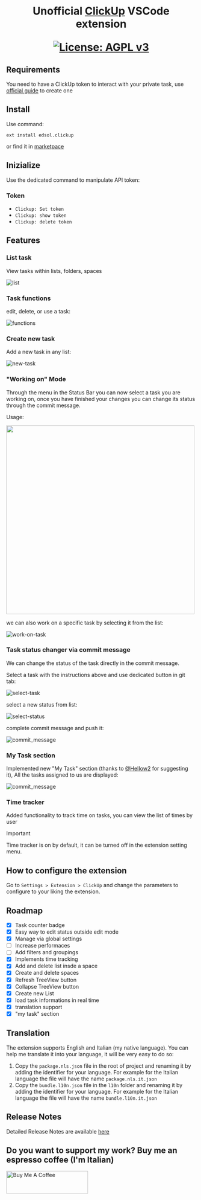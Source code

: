 <h1 align='center'>
Unofficial <a href="http://clickup.com">ClickUp</a> VSCode extension

[![License: AGPL v3](https://img.shields.io/badge/License-AGPL_v3-blue)](https://www.gnu.org/licenses/agpl-3.0)

</h1>

## Requirements

You need to have a ClickUp token to interact with your private task, use [official guide](https://docs.clickup.com/en/articles/1367130-getting-started-with-the-clickup-api) to create one

## Install

Use command:

```
ext install edsol.clickup
```

or find it in [marketpace](https://marketplace.visualstudio.com/items?itemName=edsol.clickup)

## Inizialize

Use the dedicated command to manipulate API token:

### Token

- `Clickup: Set token`
- `Clickup: show token`
- `Clickup: delete token`

## Features

### List task

View tasks within lists, folders, spaces

![list](./docs/list_task.png)

### Task functions

edit, delete, or use a task:

![functions](./docs/edit_task.png)

### Create new task

Add a new task in any list:

![new-task](./docs/new_task.png)

### "Working on" Mode

Through the menu in the Status Bar you can now select a task you are working on, once you have finished your changes you can change its status through the commit message.

Usage:

<img src="./docs/status.gif" height=500></img>

we can also work on a specific task by selecting it from the list:

![work-on-task](./docs/work_on.png)

### Task status changer via commit message

We can change the status of the task directly in the commit message.

Select a task with the instructions above and use dedicated button in git tab:

![select-task](./docs/select_task.png)

select a new status from list:

![select-status](./docs/select_status.png)

complete commit message and push it:

![commit_message](./docs/commit_message.png)

### My Task section

Implemented new "My Task" section (thanks to [@HeIIow2](https://github.com/HeIIow2) for suggesting it), All the tasks assigned to us are displayed:

![commit_message](./docs/my_task_section.png)

### Time tracker

Added functionality to track time on tasks, you can view the list of times by user

> [!IMPORTANT]  
> Time tracker is on by default, it can be turned off in the extension setting menu.

## How to configure the extension

Go to `Settings > Extension > ClickUp` and change the parameters to configure to your liking the extension.

## Roadmap

- [x] Task counter badge
- [x] Easy way to edit status outside edit mode
- [x] Manage via global settings
- [ ] Increase performaces
- [ ] Add filters and groupings
- [x] Implements time tracking
- [x] Add and delete list insde a space
- [x] Create and delete spaces
- [x] Refresh TreeView button
- [x] Collapse TreeView button
- [x] Create new List
- [x] load task informations in real time
- [x] translation support
- [x] "my task" section

## Translation

The extension supports English and Italian (my native language). You can help me translate it into your language, it will be very easy to do so:

1. Copy the `package.nls.json` file in the root of project and renaming it by adding the identifier for your language. For example for the Italian language the file will have the name `package.nls.it.json`
2. Copy the `bundle.l10n.json` file in the `l10n` folder and renaming it by adding the identifier for your language. For example for the Italian language the file will have the name `bundle.l10n.it.json`

## Release Notes

Detailed Release Notes are available [here](CHANGELOG.md)

## Do you want to support my work? Buy me an espresso coffee (I'm Italian)

<a href="https://www.buymeacoffee.com/edsol" target="_blank"><img src="https://cdn.buymeacoffee.com/buttons/v2/default-yellow.png" alt="Buy Me A Coffee" style="height: 60px !important;width: 217px !important;" ></a>
